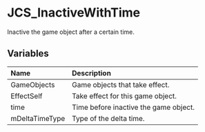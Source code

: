 # JCS_InactiveWithTime

Inactive the game object after a certain time.

## Variables

| Name           | Description                           |
|:---------------|:--------------------------------------|
| GameObjects    | Game objects that take effect.        |
| EffectSelf     | Take effect for this game object.     |
| time           | Time before inactive the game object. |
| mDeltaTimeType | Type of the delta time.               |
